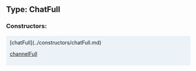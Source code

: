 ## Type: ChatFull  

### Constructors:

<style>
.container {
    width: auto;
    overflow-x: auto;
    white-space: nowrap;
    background: #ecf3f8;
    padding: 10px;
}
</style>
<div class="container">
[chatFull](../constructors/chatFull.md)  

[channelFull](../constructors/channelFull.md)  

</div>
